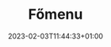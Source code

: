 ---
title: "Főmenu"
date: 2023-02-03T11:44:33+01:00
imdb: "https://www.imdb.com/title/tt14039118/"
weight: 16
---